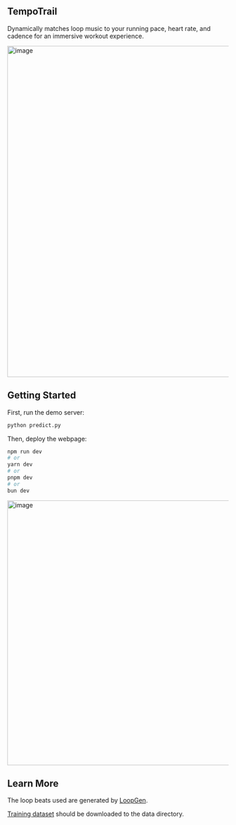## TempoTrail
Dynamically matches loop music to your running pace, heart rate, and cadence for an immersive workout experience.

<img width="754" alt="image" src="https://github.com/user-attachments/assets/577742eb-57a2-47d3-9aef-34e26cc7b491" />

## Getting Started

First, run the demo server:
```bash
python predict.py
```
Then, deploy the webpage:
```bash
npm run dev
# or
yarn dev
# or
pnpm dev
# or
bun dev
```

<img width="603" alt="image" src="https://github.com/user-attachments/assets/7ca4bc09-616d-42f0-b0d8-1cf0eecc1af0" />

## Learn More

The loop beats used are generated by [LoopGen](https://github.com/gladia-research-group/loopgen).

[Training dataset](https://drive.google.com/file/d/1rFxJ7b3YoptqywCzsWzwzPOSXYKh_BvX/view?usp=drive_link) should be downloaded to the data directory.


